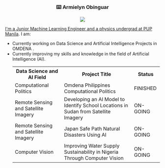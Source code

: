 


<!-- markdownlint-disable MD033 MD041-->
<p align="center">
  <h3 align="center">⌨️ Armielyn Obinguar </h3>
</p>

<p align="center">
  <img src="https://readme-typing-svg.herokuapp.com/?lines=Type+messages+everywhere!;I'm+a+Junior +Machine+Learning+Engineer!;AI+Researcher!;Data+Scientist!&font=Fira%20Code&center=true&width=380&height=50">
</p>

<p align="center">
  <a href="https://github.com/ArmielynObinguar">
</p>
<!-- markdownlint-enable MD033 -->

<p>I'm a Junior Machine Learning Engineer  and a physics undergrad at <a href="https://www.pup.edu.ph/">PUP Manila</a>. I am:</p>
<ul>
  <li>Currently working on Data Science and Artificial Intelligence Projects in OMDENA .</li>
  <li>Currently improving my skills and knowledge in the field of Artificial Intelligence (AI).</li>
  




<table>
  <tr>
    <th>Data Science and AI Field</th>
    <th>Project Title</th>
    <th>Status</th>
  </tr>
  <tr>
    <td>Computational Politics </td>
    <td> Omdena Philippines Computational Politics </td>
    <td>FINISHED</td>
  </tr>
  <tr>
    <td>Remote Sensing and Satellite Imagery</td>
    <td>Developing an AI Model to Identify School Locations in Sudan from Satellite Imagery</td>
    <td>ON-GOING</td>
  </tr>
   <td>Remote Sensing and Satellite Imagery</td>
    <td>Japan Safe Path Natural Disasters Using AI</td>
    <td>ON-GOING</td>
  </tr>
   </tr>
   <td>Computer Vision</td>
    <td>Improving Water Supply Sustainability in Nigeria Through Computer Vision</td>
    <td>ON-GOING</td>
  </tr>
</table>

